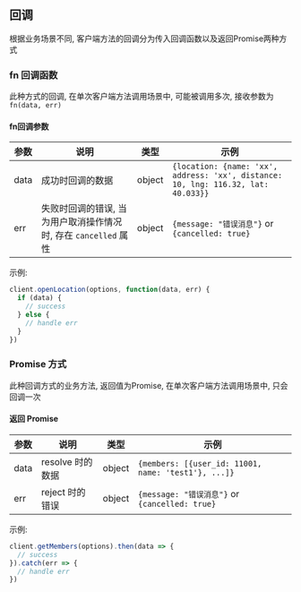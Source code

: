 
## 回调
根据业务场景不同, 客户端方法的回调分为传入回调函数以及返回Promise两种方式

### fn 回调函数
此种方式的回调, 在单次客户端方法调用场景中, 可能被调用多次, 接收参数为 `fn(data, err)`

#### fn回调参数
| 参数      | 说明     | 类型      |  示例   |
|---------- |--------- |---------- |-------- |
| data      | 成功时回调的数据     | object   | `{location: {name: 'xx', address: 'xx', distance: 10, lng: 116.32, lat: 40.033}}` |
| err       | 失败时回调的错误, 当为用户取消操作情况时, 存在 `cancelled` 属性     | object   | `{message: "错误消息"}` or `{cancelled: true}`   |

示例:
```javascript
client.openLocation(options, function(data, err) {
  if (data) {
    // success
  } else {
    // handle err
  }
})
```

### Promise 方式
此种回调方式的业务方法, 返回值为Promise, 在单次客户端方法调用场景中, 只会回调一次

#### 返回 Promise
| 参数      | 说明     | 类型      |  示例   |
|---------- |--------- |---------- |-------- |
| data      | resolve 时的数据    | object   | `{members: [{user_id: 11001, name: 'test1'}, ...]}` |
| err       | reject 时的错误     | object   | `{message: "错误消息"}` or `{cancelled: true}`   |

示例:
```javascript
client.getMembers(options).then(data => {
  // success
}).catch(err => {
  // handle err
})
```